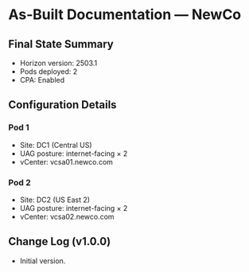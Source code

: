 # As‑Built Documentation — NewCo

## Final State Summary
- Horizon version: 2503.1
- Pods deployed: 2
- CPA: Enabled

## Configuration Details
### Pod 1
- Site: DC1 (Central US)
- UAG posture: internet-facing × 2
- vCenter: vcsa01.newco.com
### Pod 2
- Site: DC2 (US East 2)
- UAG posture: internet-facing × 2
- vCenter: vcsa02.newco.com

## Change Log (v1.0.0)
- Initial version.
